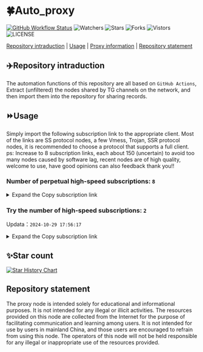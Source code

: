 # 🍀Auto_proxy
[![GitHub Workflow Status](https://img.shields.io/github/actions/workflow/status/w1770946466/Auto_proxy/main.yml?branch=main)](https://github.com/w1770946466/Auto_proxy/actions/workflows/main.yml?branch=main) 
![Watchers](https://img.shields.io/github/watchers/w1770946466/Auto_proxy) ![Stars](https://img.shields.io/github/stars/w1770946466/Auto_proxy) ![Forks](https://img.shields.io/github/forks/w1770946466/Auto_proxy) ![Vistors](https://visitor-badge.laobi.icu/badge?page_id=w1770946466.Auto_proxy) ![LICENSE](https://img.shields.io/badge/license-CC%20BY--SA%204.0-green.svg)

[Repository intraduction](https://github.com/w1770946466/Auto_proxy#Repositoryintraduction) | [Usage](https://github.com/w1770946466/Auto_proxy#Usage) | [Proxy information](https://github.com/w1770946466/Auto_proxy#Proxyinformation) | [Repository statement](https://github.com/w1770946466/Auto_proxy#Repositorystatement)

## ✈️Repository intraduction
The automation functions of this repository are all based on `GitHub Actions`,
Extract (unfiltered) the nodes shared by TG channels on the network, and then import them into the repository for sharing records.

## ⏩Usage
Simply import the following subscription link to the appropriate client. Most of the links are SS protocol nodes, a few Vmess, Trojan, SSR protocol nodes, it is recommended to choose a protocol that supports a full client.
ps: Increase to 8 subscription links, each about 150 (uncertain) to avoid too many nodes caused by software lag, recent nodes are of high quality, welcome to use, have good opinions can also feedback thank you!!

### Number of perpetual high-speed subscriptions: `8`

<details>
  <summary>Expand the Copy subscription link</summary>

  
- [Multiprotocol Base64 encoding](https://raw.githubusercontent.com/w1770946466/Auto_proxy/main/Long_term_subscription1)
`https://raw.githubusercontent.com/w1770946466/Auto_proxy/main/Long_term_subscription_num`
`Total number of merge nodes: 98`

- [Multiprotocol Base64 encoding](https://raw.githubusercontent.com/w1770946466/Auto_proxy/main/Long_term_subscription1)
`https://raw.githubusercontent.com/w1770946466/Auto_proxy/main/Long_term_subscription1`
`Total number of merge nodes: 13`

- [Multiprotocol Base64 encoding](https://raw.githubusercontent.com/w1770946466/Auto_proxy/main/Long_term_subscription2)
`https://raw.githubusercontent.com/w1770946466/Auto_proxy/main/Long_term_subscription2`
`Total number of merge nodes: 13`

- [Multiprotocol Base64 encoding](https://raw.githubusercontent.com/w1770946466/Auto_proxy/main/Long_term_subscription3)
`https://raw.githubusercontent.com/w1770946466/Auto_proxy/main/Long_term_subscription3`
`Total number of merge nodes: 13`

- [Multiprotocol Base64 encoding](https://raw.githubusercontent.com/w1770946466/Auto_proxy/main/Long_term_subscription4)
`https://raw.githubusercontent.com/w1770946466/Auto_proxy/main/Long_term_subscription4`
`Total number of merge nodes: 13`

- [Multiprotocol Base64 encoding](https://raw.githubusercontent.com/w1770946466/Auto_proxy/main/Long_term_subscription5)
`https://raw.githubusercontent.com/w1770946466/Auto_proxy/main/Long_term_subscription5`
`Total number of merge nodes: 13`

- [Multiprotocol Base64 encoding](https://raw.githubusercontent.com/w1770946466/Auto_proxy/main/Long_term_subscription6)
`https://raw.githubusercontent.com/w1770946466/Auto_proxy/main/Long_term_subscription6`
`Total number of merge nodes: 13`

- [Multiprotocol Base64 encoding](https://raw.githubusercontent.com/w1770946466/Auto_proxy/main/Long_term_subscription7)
`https://raw.githubusercontent.com/w1770946466/Auto_proxy/main/Long_term_subscription7`
`Total number of merge nodes: 13`

- [Multiprotocol Base64 encoding](https://raw.githubusercontent.com/w1770946466/Auto_proxy/main/Long_term_subscription8)
`https://raw.githubusercontent.com/w1770946466/Auto_proxy/main/Long_term_subscription8`
`Total number of merge nodes: 7`

- [Clash subscription](https://raw.githubusercontent.com/w1770946466/Auto_proxy/main/Long_term_subscription2.yaml)
`https://raw.githubusercontent.com/w1770946466/Auto_proxy/main/Long_term_subscription1.yaml`


- [Clash subscription](https://raw.githubusercontent.com/w1770946466/Auto_proxy/main/Long_term_subscription2.yaml)
`https://raw.githubusercontent.com/w1770946466/Auto_proxy/main/Long_term_subscription2.yaml`


- [Clash subscription](https://raw.githubusercontent.com/w1770946466/Auto_proxy/main/Long_term_subscription3.yaml)
`https://raw.githubusercontent.com/w1770946466/Auto_proxy/main/Long_term_subscription3.yaml`
  
</details>

### Try the number of high-speed subscriptions: `2`
Updata：`2024-10-29 17:56:17`


<details>
  <summary>Expand the Copy subscription link</summary>  


















































































































































































































































































































































































































































































































































































































































































































































































































































































































































































































































































































































































































































































































































































































































































































































































































































































































































































































































































































































































































































































































































































































































































































































































































































































































































































































































































































































































































































































































































































































































































































































































































































































































































































































































































































































































































































































































































































































































































































































































































































































































































































































































































































































































































































































































































































































































































































































































































































































































































































































































































































































































































































































































































































































































































































































































































































































































































































































































































































































































































































































































































































































































































































































































































































































































































































































































































































































































































































































































































































































































































































































































































































































































































































































































































































































































































































































































































































































































































































































































































































































































































































































































































































































































































































































































































































































































































































































































































































































































































































































































































































































































































































































































































































































































































































































































































































































































































































































































































































































































































































































































































































































































































































































































































































































































































































































































































































































































































































































































































































































































































































































































































































































































































































































































































































































































































































































































































































































































































































































































































































































































































































































































































































































































































































































































































































































































































































































































































































































































































































































































































































































































































































































































































































































































































































































































































































































































































































































































































































































































































































































































































































































































































































































































































































































































































































































































































































































































































































































































































































































































































































































































































































































































































































































































































































































































































































































































































































































































































































































































































































































































































































































































































































































































































































































































































































































































































































































































































































































































































































































































































































































































































































































































































































































































































































































































































































































































































































































































































































































































































































































































































































































































































































































































































































































































































































































































































































































































































































































































































































































































































































































































































































































































































































































































































































































































































































































































































































































































































































































































































































































































































































































































































































































































































































































































































































































































































































































































































































































































































































































































































































































































































































































































































































































































































































































































































































































































































































































































































































































































































































































































































































































































































































































































































































































































































































































































































































































































































































































































































































































































































































































































































































































































































































































































































































































































































































































































































































































































































































































































































































































































































































































































































































































































































































































































































































































































































































































































































































































































































































































































































































































































































































































































































































































































































































































































































































































































































































































































































































































































































































































































































































































































































































































































































































































































































































































































































































































































































































































































































































































































































































































































































































































































































































































































































































































































































































































































































































































































































































































































































































































































































































































































































































































































































































































































































































































































































































































































































































































































































































































































































































































































































































































































































































































































































































































































































































































































































































































































































































































































































































































































































































































































































































































































































































































































































































































































































































































































































































































































































































































































































































































































































































































































































































































































































































































































































































































































































































































































































































































































































































































































































































































































































































































































































































































































































































































































































































































































































































































































































































































































































































































































































































































































































































































































































































































































































































































































































































































































































































































































































































































































































































































































































































































































































































































































































































































































































































































































































































































































































































































































































































































































































































































































































































































































































































































































































































































































































































































































































































































































































































































































































































































































































































































































































































































































































































































































































































































































































































































































































































































































































































































































































































































































































































































































































































































































































































































































































































































































































































































































































































































































































































































































































































































































































































































































































































































































































































































































































































































































































































































































































































































































































































































































































































































































































































































































































































































































































































































































































































































































































































































































































































































































































































































































































































































































































































































































































































































































































































































































































































































































































































































































































































































































































































































































































































































































































































































































































































































































































































































































































































































































































































































































































































































































































































































































































































































































































































































































































































































































































































































































































































































































































































































































































































































































































































































































































































































































































































































































































































































































































































































































































































































































































































































































































































































































































































































































































































































































































































































































































































































































































































































































































































































































































































































































































































































































































































































































































































































































































































































































































































































































































































































































































































































































































































































































































































































































































































































































































































































































































































































































































































































































































































































































































































































































































































































































































































































































































































































































































































































































































































































































































































































































































































































































































































































































































































































































































































































>Trial subscription：
`https://xn--30rs3bu7r87f.com/api/v1/client/subscribe?token=198a86eeec90074a9c5b2cc4e3068b26`


>Trial subscription：
`https://xn--30rs3bu7r87f.com/api/v1/client/subscribe?token=198a86eeec90074a9c5b2cc4e3068b26`


>Trial subscription：
`https://xn--30rs3bu7r87f.com/api/v1/client/subscribe?token=198a86eeec90074a9c5b2cc4e3068b26`


>Trial subscription：
`https://xn--30rs3bu7r87f.com/api/v1/client/subscribe?token=198a86eeec90074a9c5b2cc4e3068b26`

>Trial subscription：
`https://fastestcloud.xyz/api/v1/client/subscribe?token=0a5932788e5164e974928ef074120696`

>Trial subscription：
`https://fastestcloud.xyz/api/v1/client/subscribe?token=0a5932788e5164e974928ef074120696`

>Trial subscription：
`https://fastestcloud.xyz/api/v1/client/subscribe?token=0a5932788e5164e974928ef074120696`

>Trial subscription：
`https://fastestcloud.xyz/api/v1/client/subscribe?token=0a5932788e5164e974928ef074120696`



</details>

## ✨Star count
[![Star History Chart](https://api.star-history.com/svg?repos=w1770946466/Auto_proxy&type=Date)](https://star-history.com/#w1770946466/Auto_proxy&Date)



## Repository statement
The proxy node is intended solely for educational and informational purposes. It is not intended for any illegal or illicit activities. The resources provided on this node are collected from the Internet for the purpose of facilitating communication and learning among users. It is not intended for use by users in mainland China, and those users are encouraged to refrain from using this node. The operators of this node will not be held responsible for any illegal or inappropriate use of the resources provided.
